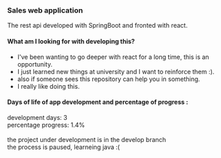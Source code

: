 ### Sales web application

The rest api developed with SpringBoot and fronted with react.

#### What am I looking for with developing this?

- I've been wanting to go deeper with react for a long time, this is an opportunity.
- I just learned new things at university and I want to reinforce them :).
- also if someone sees this repository can help you in something.
- I really like doing this.

#### Days of life of app development and percentage of progress :

development days: 3 <br />
percentage progress: 1.4% <br />
<br />
the project under development is in the develop branch <br />
the process is paused, learneing java :(